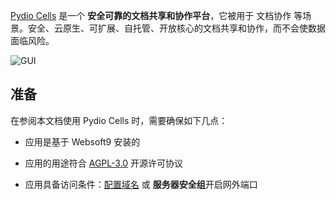 [Pydio Cells](https://pydio.com/) 是一个 **安全可靠的文档共享和协作平台**，它被用于 文档协作  等场景。安全、云原生、可扩展、自托管、开放核心的文档共享和协作，而不会使数据面临风险。


![GUI](http://libs.websoft9.com/Websoft9/DocsPicture/en/cells/cells-gui-websoft9.png)


## 准备

在参阅本文档使用 Pydio Cells 时，需要确保如下几点：

- 应用是基于 Websoft9 安装的

- 应用的用途符合 [AGPL-3.0](https://opensource.org/licenses/AGPL-3.0) 开源许可协议

- 应用具备访问条件：[配置域名](./guide/appsetdomain) 或 **服务器安全组**开启网外端口